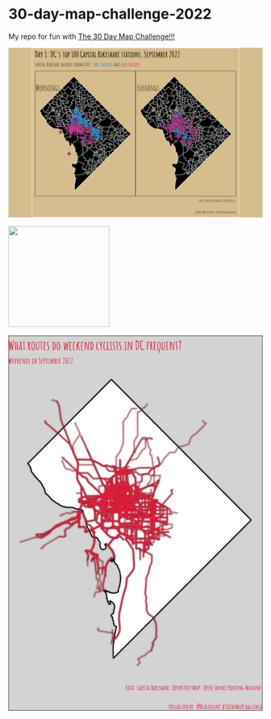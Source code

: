 # 30-day-map-challenge-2022

My repo for fun with [The 30 Day Map Challenge!!!](https://30daymapchallenge.com/)

![plot](https://github.com/DABrianC/30-day-map-challenge-2022-/blob/main/Day%201/DC%20bike%20commuters.png) 

<img src="[https://your-image-url.type](https://github.com/DABrianC/30-day-map-challenge-2022-/blob/main/Day%201/DC%20bike%20commuters.png)" width="200" height="200">


![plot](https://github.com/DABrianC/30-day-map-challenge-2022-/blob/main/Day%202/cycle%20routes.png)
